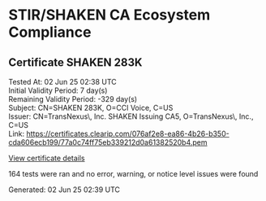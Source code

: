 # STIR/SHAKEN CA Ecosystem Compliance

## Certificate SHAKEN 283K

Tested At: 02 Jun 25 02:38 UTC\
Initial Validity Period: 7 day(s)\
Remaining Validity Period: -329 day(s)\
Subject: CN=SHAKEN 283K, O=CCI Voice, C=US\
Issuer: CN=TransNexus\\, Inc. SHAKEN Issuing CA5, O=TransNexus\\, Inc., C=US\
Link: https://certificates.clearip.com/076af2e8-ea86-4b26-b350-cda606ecb199/77a0c74ff75eb339212d0a61382520b4.pem

[View certificate details](https://x509.io/?cert=MIICyDCCAm%2BgAwIBAgIQe%2BND3UBLNUB93J0CfK2ydDAKBggqhkjOPQQDAjBWMQswCQYDVQQGEwJVUzEZMBcGA1UEChMQVHJhbnNOZXh1cywgSW5jLjEsMCoGA1UEAxMjVHJhbnNOZXh1cywgSW5jLiBTSEFLRU4gSXNzdWluZyBDQTUwHhcNMjQwNjMwMjAxMDQ2WhcNMjQwNzA3MjAxMDQ1WjA3MQswCQYDVQQGEwJVUzESMBAGA1UEChMJQ0NJIFZvaWNlMRQwEgYDVQQDEwtTSEFLRU4gMjgzSzBZMBMGByqGSM49AgEGCCqGSM49AwEHA0IABFUjW7DwB6dnzsGy%2B%2FE92Sg%2Fppnkra9D5j65%2F5YZnV2D9uotL1%2FXH%2FMr1X5BlpwvkXm5AcV%2FFmtkcMj7gBZ5roSjggE8MIIBODAMBgNVHRMBAf8EAjAAMA4GA1UdDwEB%2FwQEAwIHgDAdBgNVHQ4EFgQUAVBpUn9S5iYmuKycd8PxgEN2OiEwHwYDVR0jBBgwFoAU2gCzh%2FiCP7%2B6IqJkY7X2L8yOdcowFwYDVR0gBBAwDjAMBgpghkgBhv8JAQEEMIGmBgNVHR8EgZ4wgZswgZigOqA4hjZodHRwczovL2F1dGhlbnRpY2F0ZS1hcGkuaWNvbmVjdGl2LmNvbS9kb3dubG9hZC92MS9jcmyiWqRYMFYxFDASBgNVBAcMC0JyaWRnZXdhdGVyMQswCQYDVQQIDAJOSjETMBEGA1UEAwwKU1RJLVBBIENSTDELMAkGA1UEBhMCVVMxDzANBgNVBAoMBlNUSS1QQTAWBggrBgEFBQcBGgQKMAigBhYEMjgzSzAKBggqhkjOPQQDAgNHADBEAiBt56Iakp0BFmrTEzLToyNa8e1ert3EUZXErdvJswsldgIgHlIUennntETn1EO7bYw%2Fh9yc9d4YvUkmQd4Muy%2BE%2Fyk%3D)

164 tests were ran and no error, warning, or notice level issues were found


Generated: 02 Jun 25 02:39 UTC